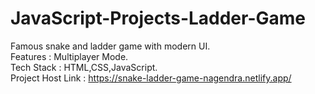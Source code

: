 # JavaScript-Projects-Ladder-Game                                                                                                                                         
Famous snake and ladder game with modern UI.                                                                                                                             
Features : Multiplayer Mode.                                                                                                                                             
Tech Stack : HTML,CSS,JavaScript.                                                                                                                                         
Project Host Link : https://snake-ladder-game-nagendra.netlify.app/

